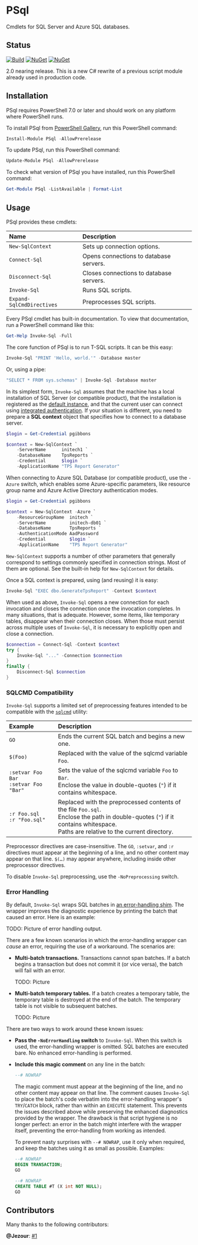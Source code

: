 # PSql

Cmdlets for SQL Server and Azure SQL databases.

## Status

[![Build](https://github.com/sharpjs/PSql/workflows/Build/badge.svg)](https://github.com/sharpjs/PSql/actions)
[![NuGet](https://img.shields.io/powershellgallery/v/PSql.svg)](https://www.powershellgallery.com/packages/PSql)
[![NuGet](https://img.shields.io/powershellgallery/dt/PSql.svg)](https://www.powershellgallery.com/packages/PSql)

2.0 nearing release.  This is a new C# rewrite of a previous script module
already used in production code.

## Installation

PSql requires PowerShell 7.0 or later and should work on any platform where
PowerShell runs.

To install PSql from [PowerShell Gallery](https://www.powershellgallery.com/packages/PSql),
run this PowerShell command:

```powershell
Install-Module PSql -AllowPrerelease
```

To update PSql, run this PowerShell command:

```powershell
Update-Module PSql -AllowPrerelease
```

To check what version of PSql you have installed, run this PowerShell command:

```powershell
Get-Module PSql -ListAvailable | Format-List
```

## Usage

PSql provides these cmdlets:

Name                      | Description
:-------------------------|:---------------------------------------------------
`New-SqlContext`          | Sets up connection options.
`Connect-Sql`             | Opens connections to database servers.
`Disconnect-Sql`          | Closes connections to database servers.
`Invoke-Sql`              | Runs SQL scripts.
`Expand-SqlCmdDirectives` | Preprocesses SQL scripts.

Every PSql cmdlet has built-in documentation.  To view that documentation, run
a PowerShell command like this:

```powershell
Get-Help Invoke-Sql -Full
```

The core function of PSql is to run T-SQL scripts.  It can be this easy:

```powershell
Invoke-Sql "PRINT 'Hello, world.'" -Database master
```

Or, using a pipe:

```powershell
"SELECT * FROM sys.schemas" | Invoke-Sql -Database master
```

In its simplest form, `Invoke-Sql` assumes that the machine has a local
installation of SQL Server (or compatible product), that the installation is
registered as the [default instance](https://docs.microsoft.com/en-us/sql/database-engine/configure-windows/database-engine-instances-sql-server),
and that the current user can connect using [integrated authentication](https://docs.microsoft.com/en-us/sql/relational-databases/security/choose-an-authentication-mode).
If your situation is different, you need to prepare a **SQL context** object
that specifies how to connect to a database server.

```powershell
$login = Get-Credential pgibbons

$context = New-SqlContext `
    -ServerName      initech1 `
    -DatabaseName    TpsReports `
    -Credential      $login `
    -ApplicationName "TPS Report Generator"
```

When connecting to Azure SQL Database (or compatible product), use the `-Azure`
switch, which enables some Azure-specific parameters, like resource group name
and Azure Active Directory authentication modes.

```powershell
$login = Get-Credential pgibbons

$context = New-SqlContext -Azure `
    -ResourceGroupName  initech `
    -ServerName         initech-db01 `
    -DatabaseName       TpsReports `
    -AuthenticationMode AadPassword
    -Credential         $login `
    -ApplicationName    "TPS Report Generator"
```

`New-SqlContext` supports a number of other parameters that generally
correspond to settings commonly specified in connection strings.  Most of them
are optional.  See the built-in help for `New-SqlContext` for details.

Once a SQL context is prepared, using (and reusing) it is easy:

```powershell
Invoke-Sql "EXEC dbo.GenerateTpsReport" -Context $context
```

When used as above, `Invoke-Sql` opens a new connection for each invocation and
closes the connection once the invocation completes.  In many situations, that
is adequate.  However, some items, like temporary tables, disappear when their
connection closes.  When those must persist across multiple uses of
`Invoke-Sql`, it is necessary to explicitly open and close a connection.

```powershell
$connection = Connect-Sql -Context $context
try {
    Invoke-Sql "..." -Connection $connection
}
finally {
    Disconnect-Sql $connection
}
```

### SQLCMD Compatibility

`Invoke-Sql` supports a limited set of preprocessing features intended to be
compatible with the [`sqlcmd`](https://docs.microsoft.com/en-us/sql/tools/sqlcmd-utility)
utility:

Example | Description
:-- | :--
`GO` | Ends the current SQL batch and begins a new one.
`$(Foo)` | Replaced with the value of the sqlcmd variable `Foo`.
`:setvar Foo Bar`<br/>`:setvar Foo "Bar"` | Sets the value of the sqlcmd variable `Foo` to `Bar`.<br/>Enclose the value in double-quotes (`"`) if it contains whitespace.
`:r Foo.sql`<br/>`:r "Foo.sql"` | Replaced with the preprocessed contents of the file `Foo.sql`.<br/>Enclose the path in double-quotes (`"`) if it contains whitespace.<br/>Paths are relative to the current directory.

Preprocessor directives are case-insensitive.  The `GO`, `:setvar`, and `:r`
directives must appear at the beginning of a line, and no other content may
appear on that line.  `$(…)` may appear anywhere, including inside other
preprocessor directives.

To disable `Invoke-Sql` preprocessing, use the `-NoPreprocessing` switch.

### Error Handling

By default, `Invoke-Sql` wraps SQL batches in [an error-handling shim](https://github.com/sharpjs/PSql/blob/master/PSql/_Utilities/SqlErrorHandling.cs#L67-L120).
The wrapper improves the diagnostic experience by printing the batch that
caused an error.  Here is an example:

TODO: Picture of error handling output.

There are a few known scenarios in which the error-handling wrapper can *cause*
an error, requiring the use of a workaround.  The scenarios are:

- **Multi-batch transactions.**  Transactions cannot span batches.  If a batch
  begins a transaction but does not commit it (or vice versa), the batch will
  fail with an error.

  TODO: Picture

- **Multi-batch temporary tables.**  If a batch creates a temporary table, the
  temporary table is destroyed at the end of the batch.  The temporary table is
  not visible to subsequent batches.

  TODO: Picture

There are two ways to work around these known issues:

- **Pass the `-NoErrorHandling` switch** to `Invoke-Sql`.  When this switch is
  used, the error-handling wrapper is omitted.  SQL batches are executed bare.
  No enhanced error-handling is performed.

- **Include this magic comment** on any line in the batch:

  ```sql
  --# NOWRAP
  ```

  The magic comment must appear at the beginning of the line, and no other
  content may appear on that line.  The comment causes `Invoke-Sql` to place
  the batch's code verbatim into the error-handling wrapper's `TRY`/`CATCH`
  block, rather than within an `EXECUTE` statement.  This prevents the issues
  described above while preserving the enhanced diagnostics provided by the
  wrapper.  The drawback is that script hygiene is no longer perfect: an error
  in the batch might interfere with the wrapper itself, preventing the
  error-handling from working as intended.

  To prevent nasty surprises with `--# NOWRAP`, use it only when required, and
  keep the batches using it as small as possible.  Examples:

  ```sql
  --# NOWRAP
  BEGIN TRANSACTION;
  GO
  ```

  ```sql
  --# NOWRAP
  CREATE TABLE #T (X int NOT NULL);
  GO
  ```

## Contributors

Many thanks to the following contributors:

**@Jezour**:
  [#1](https://github.com/sharpjs/PSql/pull/1)
